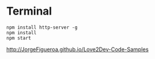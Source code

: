 
# Terminal
```
npm install http-server -g
npm install
npm start
```


http://JorgeFigueroa.github.io/Love2Dev-Code-Samples
